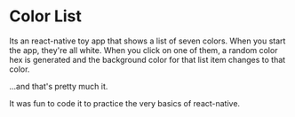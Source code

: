 # Color List
Its an react-native toy app that shows a list of seven colors. When you start the app, they're all white. When you click on one of them, a random color hex is generated and the background color for that list item changes to that color. 

...and that's pretty much it.

It was fun to code it to practice the very basics of react-native.